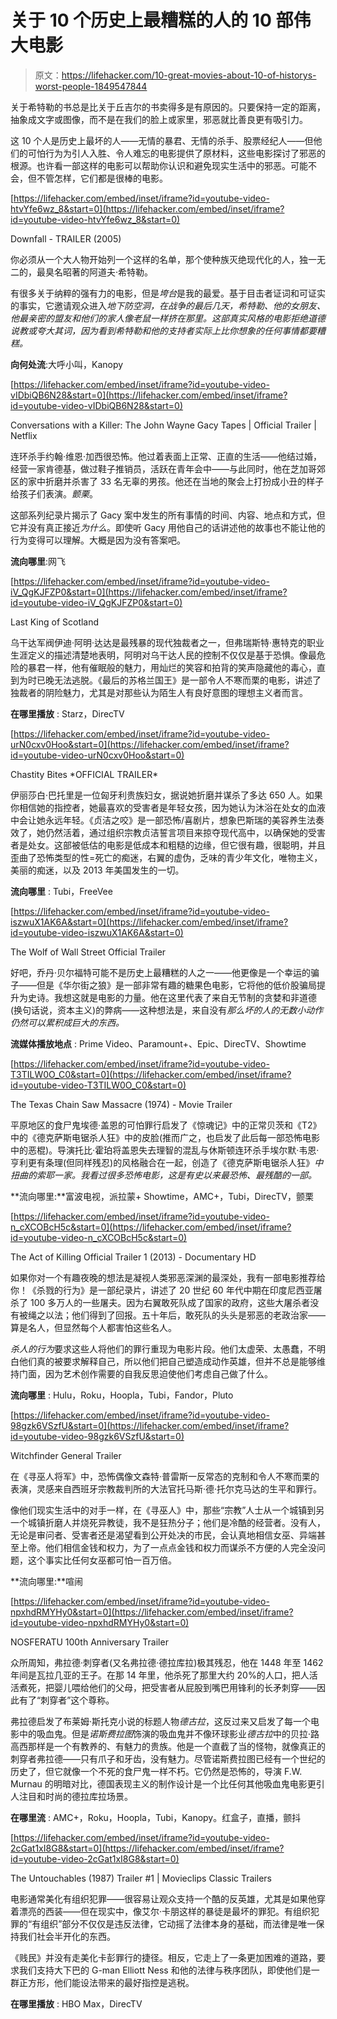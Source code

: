 # 关于 10 个历史上最糟糕的人的 10 部伟大电影

> 原文：<https://lifehacker.com/10-great-movies-about-10-of-historys-worst-people-1849547844>

关于希特勒的书总是比关于丘吉尔的书卖得多是有原因的。只要保持一定的距离，抽象成文字或图像，而不是在我们的脸上或家里，邪恶就比善良更有吸引力。

这 10 个人是历史上最坏的人——无情的暴君、无情的杀手、股票经纪人——但他们的可怕行为为引人入胜、令人难忘的电影提供了原材料，这些电影探讨了邪恶的根源。也许看一部这样的电影可以帮助你认识和避免现实生活中的邪恶。可能不会，但不管怎样，它们都是很棒的电影。

 [https://lifehacker.com/embed/inset/iframe?id=youtube-video-htvYfe6wz_8&start=0](https://lifehacker.com/embed/inset/iframe?id=youtube-video-htvYfe6wz_8&start=0)

<figcaption class="sc-1ptbguh-0 hxeMec caption">Downfall - TRAILER (2005)</figcaption> 

你必须从一个大人物开始列一个这样的名单，那个使种族灭绝现代化的人，独一无二的，最臭名昭著的阿道夫·希特勒。

有很多关于纳粹的强有力的电影，但是*垮台*是我的最爱。基于目击者证词和可证实的事实，它邀请观众进入*地下防空洞，在战争的最后几天，希特勒、他的女朋友、他最亲密的盟友和他们的家人像老鼠一样挤在那里。这部真实风格的电影拒绝道德说教或夸大其词，因为看到希特勒和他的支持者实际上比你想象的任何事情都要糟糕。*

**向何处流**:大呼小叫，Kanopy

 [https://lifehacker.com/embed/inset/iframe?id=youtube-video-vIDbiQB6N28&start=0](https://lifehacker.com/embed/inset/iframe?id=youtube-video-vIDbiQB6N28&start=0)

<figcaption class="sc-1ptbguh-0 hxeMec caption">Conversations with a Killer: The John Wayne Gacy Tapes | Official Trailer | Netflix</figcaption> 

连环杀手约翰·维恩·加西很恐怖。他过着表面上正常、正直的生活——他结过婚，经营一家肯德基，做过鞋子推销员，活跃在青年会中——与此同时，他在芝加哥郊区的家中折磨并杀害了 33 名无辜的男孩。他还在当地的聚会上打扮成小丑的样子给孩子们表演。*颤栗*。

这部系列纪录片揭示了 Gacy 案中发生的所有事情的时间、内容、地点和方式，但它并没有真正接近*为什么*。即使听 Gacy 用他自己的话讲述他的故事也不能让他的行为变得可以理解。大概是因为没有答案吧。

**流向哪里**:网飞

 [https://lifehacker.com/embed/inset/iframe?id=youtube-video-iV_QgKJFZP0&start=0](https://lifehacker.com/embed/inset/iframe?id=youtube-video-iV_QgKJFZP0&start=0)

<figcaption class="sc-1ptbguh-0 hxeMec caption">Last King of Scotland</figcaption> 

乌干达军阀伊迪·阿明·达达是最残暴的现代独裁者之一，但弗瑞斯特·惠特克的职业生涯定义的描述清楚地表明，阿明对乌干达人民的控制不仅仅是基于恐惧。像最危险的暴君一样，他有催眠般的魅力，用灿烂的笑容和拍背的笑声隐藏他的毒心，直到为时已晚无法逃脱。《最后的苏格兰国王》是一部令人不寒而栗的电影，讲述了独裁者的阴险魅力，尤其是对那些认为陌生人有良好意图的理想主义者而言。

**在哪里播放** : Starz，DirecTV

 [https://lifehacker.com/embed/inset/iframe?id=youtube-video-urN0cxv0Hoo&start=0](https://lifehacker.com/embed/inset/iframe?id=youtube-video-urN0cxv0Hoo&start=0)

<figcaption class="sc-1ptbguh-0 hxeMec caption">Chastity Bites *OFFICIAL TRAILER*</figcaption> 

伊丽莎白·巴托里是一位匈牙利贵族妇女，据说她折磨并谋杀了多达 650 人。如果你相信她的指控者，她最喜欢的受害者是年轻女孩，因为她认为沐浴在处女的血液中会让她永远年轻。《贞洁之咬》是一部恐怖/喜剧片，想象巴斯瑞的美容养生法奏效了，她仍然活着，通过组织宗教贞洁誓言项目来掠夺现代高中，以确保她的受害者是处女。这部被低估的电影是低成本和粗糙的边缘，但它很有趣，很聪明，并且歪曲了恐怖类型的性=死亡的痴迷，右翼的虚伪，乏味的青少年文化，唯物主义，美丽的痴迷，以及 2013 年美国发生的一切。

**流向哪里** : Tubi，FreeVee

 [https://lifehacker.com/embed/inset/iframe?id=youtube-video-iszwuX1AK6A&start=0](https://lifehacker.com/embed/inset/iframe?id=youtube-video-iszwuX1AK6A&start=0)

<figcaption class="sc-1ptbguh-0 hxeMec caption">The Wolf of Wall Street Official Trailer</figcaption> 

好吧，乔丹·贝尔福特可能不是历史上最糟糕的人之一——他更像是一个幸运的骗子——但是《华尔街之狼》是一部非常有趣的糖果色电影，它将他的低价股骗局提升为史诗。我想这就是电影的力量。他在这里代表了来自无节制的贪婪和非道德(换句话说，资本主义)的弊病——这种想法是，来自没有*那么坏的人的无数小动作仍然可以累积成巨大的东西。*

**流媒体播放地点** : Prime Video、Paramount+、Epic、DirecTV、Showtime

 [https://lifehacker.com/embed/inset/iframe?id=youtube-video-T3TILW0O_C0&start=0](https://lifehacker.com/embed/inset/iframe?id=youtube-video-T3TILW0O_C0&start=0)

<figcaption class="sc-1ptbguh-0 hxeMec caption">The Texas Chain Saw Massacre (1974) - Movie Trailer</figcaption> 

平原地区的食尸鬼埃德·盖恩的可怕罪行启发了《惊魂记》中的正常贝茨和《T2》中的《德克萨斯电锯杀人狂》中的皮脸(推而广之，也启发了此后每一部恐怖电影中的恶棍)。导演托比·霍珀将盖恩失去理智的混乱与休斯顿连环杀手埃尔默·韦恩·亨利更有条理(但同样残忍)的风格融合在一起，创造了《德克萨斯电锯杀人狂》*中扭曲的索耶一家。我看过很多恐怖电影，这是有史以来最恐怖、最残酷的一部。*

**流向哪里:**富波电视，派拉蒙+ Showtime，AMC+，Tubi，DirecTV，颤栗

 [https://lifehacker.com/embed/inset/iframe?id=youtube-video-n_cXCOBcH5c&start=0](https://lifehacker.com/embed/inset/iframe?id=youtube-video-n_cXCOBcH5c&start=0)

<figcaption class="sc-1ptbguh-0 hxeMec caption">The Act of Killing Official Trailer 1 (2013) - Documentary HD</figcaption> 

如果你对一个有趣夜晚的想法是凝视人类邪恶深渊的最深处，我有一部电影推荐给你！《杀戮的行为》是一部纪录片，讲述了 20 世纪 60 年代中期在印度尼西亚屠杀了 100 多万人的一些屠夫。因为右翼敢死队成了国家的政府，这些大屠杀者没有被绳之以法；他们得到了回报。五十年后，敢死队的头头是邪恶的老政治家——算是名人，但显然每个人都害怕这些名人。

*杀人的行为*要求这些人将他们的罪行重现为电影片段。他们太虚荣、太愚蠢，不明白他们真的被要求解释自己，所以他们把自己塑造成动作英雄，但并不总是能够维持门面，因为艺术创作需要的自我反思迫使他们考虑自己做了什么。

**流向哪里** : Hulu，Roku，Hoopla，Tubi，Fandor，Pluto

 [https://lifehacker.com/embed/inset/iframe?id=youtube-video-98gzk6VSzfU&start=0](https://lifehacker.com/embed/inset/iframe?id=youtube-video-98gzk6VSzfU&start=0)

<figcaption class="sc-1ptbguh-0 hxeMec caption">Witchfinder General Trailer</figcaption> 

在《寻巫人将军》中，恐怖偶像文森特·普雷斯一反常态的克制和令人不寒而栗的表演，灵感来自西班牙宗教裁判所的大法官托马斯·德·托尔克马达的生平和罪行。

像他们现实生活中的对手一样，在《寻巫人》中，那些“宗教”人士从一个城镇到另一个城镇折磨人并烧死异教徒，我不是狂热分子；他们是冷酷的经营者。没有人，无论是审问者、受害者还是渴望看到公开处决的市民，会认真地相信女巫、异端甚至上帝。他们相信金钱和权力，为了一点点金钱和权力而谋杀不方便的人完全没问题，这个事实比任何女巫都可怕一百万倍。

**流向哪里:**喧闹

 [https://lifehacker.com/embed/inset/iframe?id=youtube-video-npxhdRMYHy0&start=0](https://lifehacker.com/embed/inset/iframe?id=youtube-video-npxhdRMYHy0&start=0)

<figcaption class="sc-1ptbguh-0 hxeMec caption">NOSFERATU 100th Anniversary Trailer</figcaption> 

众所周知，弗拉德·刺穿者(又名弗拉德·德拉库拉)极其残忍，他在 1448 年至 1462 年间是瓦拉几亚的王子。在那 14 年里，他杀死了那里大约 20%的人口，把人活活煮死，把婴儿喂给他们的父母，把受害者从屁股到嘴巴用锋利的长矛刺穿——因此有了“刺穿者”这个尊称。

弗拉德启发了布莱姆·斯托克小说的标题人物*德古拉*，这反过来又启发了每一个电影中的吸血鬼。但是*诺斯费拉图*饰演的吸血鬼并不像环球影业*德古拉*中的贝拉·路高西那样是一个有教养的、有魅力的贵族。他是一个直截了当的怪物，就像真正的刺穿者弗拉德——只有爪子和牙齿，没有魅力。尽管诺斯费拉图已经有一个世纪的历史了，但它就像一个不死的食尸鬼一样不朽。它仍然是恐怖的，导演 F.W. Murnau 的明暗对比，德国表现主义的制作设计是一个比任何其他吸血鬼电影更引人注目和时尚的德拉库拉场景。

**在哪里流** : AMC+，Roku，Hoopla，Tubi，Kanopy。红盒子，直播，颤抖

 [https://lifehacker.com/embed/inset/iframe?id=youtube-video-2cGat1xI8G8&start=0](https://lifehacker.com/embed/inset/iframe?id=youtube-video-2cGat1xI8G8&start=0)

<figcaption class="sc-1ptbguh-0 hxeMec caption">The Untouchables (1987) Trailer #1 | Movieclips Classic Trailers</figcaption> 

电影通常美化有组织犯罪——很容易让观众支持一个酷的反英雄，尤其是如果他穿着漂亮的西装——但在现实中，像艾尔·卡朋这样的暴徒是最坏的罪犯。有组织犯罪的“有组织”部分不仅仅是违反法律，它动摇了法律本身的基础，而法律是唯一保持我们社会半开化的东西。

《贱民》并没有走美化卡彭罪行的捷径。相反，它走上了一条更加困难的道路，要求我们支持大下巴的 G-man Elliott Ness 和他的法律与秩序团队，即使他们是一群正方形，他们能设法带来的最好指控是逃税。

**在哪里播放** : HBO Max，DirecTV